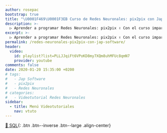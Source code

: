 ```yaml
---
author: rosepac
bootstrap: true
title: "\U0001F469‍\U0001F3EB Curso de Redes Neuronales: pix2pix con Jap Software"
description: >-
  ▷ Aprender a programar Redes Neuronales: pix2pix ✌️ Con el curso impartido por Jap Software
excerpt: >-
  ▷ Aprender a programar Redes Neuronales: pix2pix ✌️ Con el curso impartido por Jap Software
permalink: /redes-neuronales-pix2pix-con-jap-software/
header:
  video:
    id: playlist?list=PLLJJqiFt6VPoKD8my7XQm8uhMFUc8qmN7
    provider: youtube
comments: false
date: 2020-01-20 15:35:00 +0200
# tags:
#   - Jap Software
#   - pix2pix
#   - Redes Neuronales
# categories:
#   - Videotutorial Redes Neuronales
sidebar:
  - title: Menú Videotutoriales
    nav: vtuto
---
```


[📂 SQL](/cursos-tecnologia/#machine-learning){: .btn .btn--inverse .btn--large .align-center}
